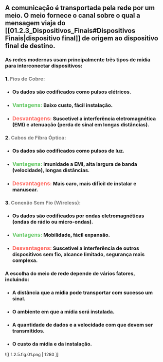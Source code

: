 ##     A comunicação é transportada pela rede por um **meio**. O meio fornece o canal sobre o qual a mensagem viaja do [[01.2.3_Dispositivos_Finais#Dispositivos Finais\|dispositivo final]] de origem ao dispositivo final de destino.

### As redes modernas usam principalmente três tipos de mídia para interconectar dispositivos:

### 1.  **<span style="color: #808080;">Fios de Cobre:</span>**
   * ### Os dados são codificados como **pulsos elétricos**.
   * ### **<span style="color: #62C762; font-size: 1.1rem">Vantagens:</span>** Baixo custo, fácil instalação.
   * ### **<span style="color: #FF6961; font-size: 1.1rem">Desvantagens:</span>** Suscetível a interferência eletromagnética (EMI) e atenuação (perda de sinal em longas distâncias).
### 2. **<span style="color: #808080;">Cabos de Fibra Óptica:</span>**
   * ### Os dados são codificados como **pulsos de luz**.
   * ### **<span style="color: #62C762; font-size: 1.1rem">Vantagens:</span>** Imunidade a EMI, alta largura de banda (velocidade), longas distâncias.
   * ### **<span style="color: #FF6961; font-size: 1.1rem">Desvantagens:</span>** Mais caro, mais difícil de instalar e manusear.
### 3.  **<span style="color: #808080;">Conexão Sem Fio (Wireless):</span>**
   * ### Os dados são codificados por **ondas eletromagnéticas** (ondas de rádio ou micro-ondas).
   * ### **<span style="color: #62C762; font-size: 1.1rem">Vantagens:</span>** Mobilidade, fácil expansão.
   * ### **<span style="color: #FF6961; font-size: 1.1rem">Desvantagens:</span>** Suscetível a interferência de outros dispositivos sem fio, alcance limitado, segurança mais complexa.

### A escolha do meio de rede depende de vários fatores, incluindo:
* ### A distância que a mídia pode transportar com sucesso um sinal.
* ### O ambiente em que a mídia será instalada.
* ### A quantidade de dados e a velocidade com que devem ser transmitidos.
* ### O custo da mídia e da instalação.

![[ 1.2.5.fig.01.png | 1280 ]]